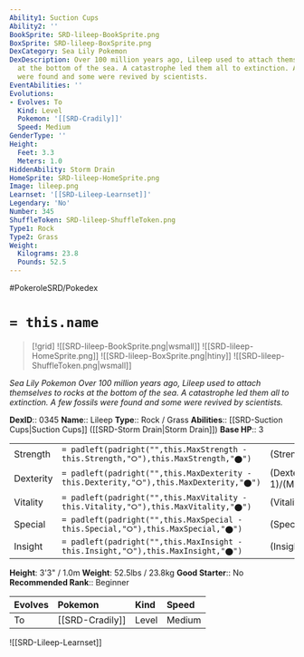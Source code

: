 ```yaml
---
Ability1: Suction Cups
Ability2: ''
BookSprite: SRD-lileep-BookSprite.png
BoxSprite: SRD-lileep-BoxSprite.png
DexCategory: Sea Lily Pokemon
DexDescription: Over 100 million years ago, Lileep used to attach themselves to rocks
  at the bottom of the sea. A catastrophe led them all to extinction. A few fossils
  were found and some were revived by scientists.
EventAbilities: ''
Evolutions:
- Evolves: To
  Kind: Level
  Pokemon: '[[SRD-Cradily]]'
  Speed: Medium
GenderType: ''
Height:
  Feet: 3.3
  Meters: 1.0
HiddenAbility: Storm Drain
HomeSprite: SRD-lileep-HomeSprite.png
Image: lileep.png
Learnset: '[[SRD-Lileep-Learnset]]'
Legendary: 'No'
Number: 345
ShuffleToken: SRD-lileep-ShuffleToken.png
Type1: Rock
Type2: Grass
Weight:
  Kilograms: 23.8
  Pounds: 52.5
---
```


#PokeroleSRD/Pokedex

# `= this.name`

> [!grid]
> ![[SRD-lileep-BookSprite.png|wsmall]]
> ![[SRD-lileep-HomeSprite.png]]
> ![[SRD-lileep-BoxSprite.png|htiny]]
> ![[SRD-lileep-ShuffleToken.png|wsmall]]


*Sea Lily Pokemon*
*Over 100 million years ago, Lileep used to attach themselves to rocks at the bottom of the sea. A catastrophe led them all to extinction. A few fossils were found and some were revived by scientists.*

**DexID**:: 0345
**Name**:: Lileep
**Type**:: Rock / Grass
**Abilities**:: [[SRD-Suction Cups|Suction Cups]] ([[SRD-Storm Drain|Storm Drain]])
**Base HP**:: 3

|           |                                                                                        |                                          |
| --------- | -------------------------------------------------------------------------------------- | ---------------------------------------- |
| Strength  | `= padleft(padright("",this.MaxStrength - this.Strength,"⭘"),this.MaxStrength,"⬤")`    | (Strength::1)/(MaxStrength::3)   |
| Dexterity | `= padleft(padright("",this.MaxDexterity - this.Dexterity,"⭘"),this.MaxDexterity,"⬤")` | (Dexterity:: 1)/(MaxDexterity::3) |
| Vitality  | `= padleft(padright("",this.MaxVitality - this.Vitality,"⭘"),this.MaxVitality,"⬤")`    | (Vitality::2)/(MaxVitality::5)   |
| Special   | `= padleft(padright("",this.MaxSpecial - this.Special,"⭘"),this.MaxSpecial,"⬤")`       | (Special::2)/(MaxSpecial::4)     |
| Insight   | `= padleft(padright("",this.MaxInsight - this.Insight,"⭘"),this.MaxInsight,"⬤")`       | (Insight::2)/(MaxInsight::5)     |

**Height**: 3'3" / 1.0m
**Weight**: 52.5lbs / 23.8kg
**Good Starter**:: No
**Recommended Rank**:: Beginner

| Evolves   | Pokemon         | Kind   | Speed   |
|:----------|:----------------|:-------|:--------|
| To        | [[SRD-Cradily]] | Level  | Medium  |

![[SRD-Lileep-Learnset]]